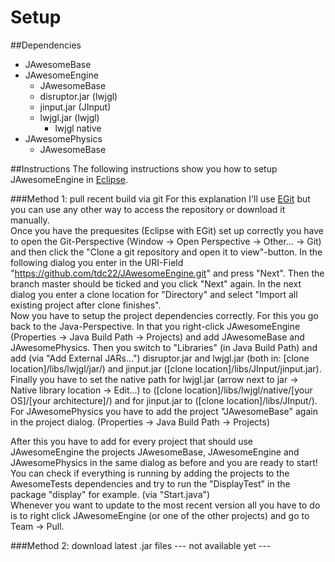 Setup
==============

##Dependencies
* JAwesomeBase
* JAwesomeEngine
  * JAwesomeBase
  * disruptor.jar (lwjgl)
  * jinput.jar (JInput)
  * lwjgl.jar (lwjgl)
    * lwjgl native
* JAwesomePhysics
  * JAwesomeBase

##Instructions
The following instructions show you how to setup JAwesomeEngine in [Eclipse](https://eclipse.org/).

###Method 1: pull recent build via git
For this explanation I'll use [EGit](http://eclipse.org/egit/) but you can use any other way to access the repository or download it manually.  
Once you have the prequesites (Eclipse with EGit) set up correctly you have to open the Git-Perspective (Window -> Open Perspective -> Other... -> Git) and then click the "Clone a git repository and open it to view"-button. In the following dialog you enter in the URI-Field "https://github.com/tdc22/JAwesomeEngine.git" and press "Next". Then the branch master should be ticked and you click "Next" again. In the next dialog you enter a clone location for "Directory" and select "Import all existing project after clone finishes".  
Now you have to setup the project dependencies correctly. For this you go back to the Java-Perspective. In that you right-click JAwesomeEngine (Properties -> Java Build Path -> Projects) and add JAwesomeBase and JAwesomePhysics. Then you switch to "Libraries" (in Java Build Path) and add (via "Add External JARs...") disruptor.jar and lwjgl.jar (both in: [clone location]/libs/lwjgl/jar/) and jinput.jar ([clone location]/libs/JInput/jinput.jar). Finally you have to set the native path for lwjgl.jar (arrow next to jar -> Native library location -> Edit...) to ([clone location]/libs/lwjgl/native/[your OS]/[your architecture]/) and for jinput.jar to ([clone location]/libs/JInput/).  
For JAwesomePhysics you have to add the project "JAwesomeBase" again in the project dialog. (Properties -> Java Build Path -> Projects)  
  
After this you have to add for every project that should use JAwesomeEngine the projects JAwesomeBase, JAwesomeEngine and JAwesomePhysics in the same dialog as before and you are ready to start!  
You can check if everything is running by adding the projects to the AwesomeTests dependencies and try to run the "DisplayTest" in the package "display" for example. (via "Start.java")  
Whenever you want to update to the most recent version all you have to do is to right click JAwesomeEngine (or one of the other projects) and go to Team -> Pull.

###Method 2: download latest .jar files
--- not available yet ---
